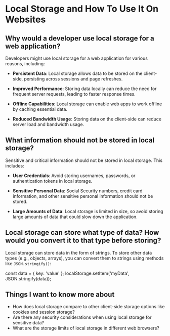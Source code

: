 # Local Storage and How To Use It On Websites

## Why would a developer use local storage for a web application?

Developers might use local storage for a web application for various reasons, including:

- **Persistent Data**: Local storage allows data to be stored on the client-side, persisting across sessions and page refreshes.

- **Improved Performance**: Storing data locally can reduce the need for frequent server requests, leading to faster response times.

- **Offline Capabilities**: Local storage can enable web apps to work offline by caching essential data.

- **Reduced Bandwidth Usage**: Storing data on the client-side can reduce server load and bandwidth usage.

## What information should not be stored in local storage?

Sensitive and critical information should not be stored in local storage. This includes:

- **User Credentials**: Avoid storing usernames, passwords, or authentication tokens in local storage.

- **Sensitive Personal Data**: Social Security numbers, credit card information, and other sensitive personal information should not be stored.

- **Large Amounts of Data**: Local storage is limited in size, so avoid storing large amounts of data that could slow down the application.

## Local storage can store what type of data? How would you convert it to that type before storing?

Local storage can store data in the form of strings. To store other data types (e.g., objects, arrays), you can convert them to strings using methods like `JSON.stringify()`:

const data = { key: 'value' };
localStorage.setItem('myData', JSON.stringify(data));

## Things I want to know more about

- How does local storage compare to other client-side storage options like cookies and session storage?
- Are there any security considerations when using local storage for sensitive data?
- What are the storage limits of local storage in different web browsers?
